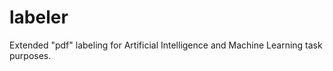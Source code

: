 # labeler
Extended "pdf" labeling for Artificial Intelligence and Machine Learning task purposes.  
